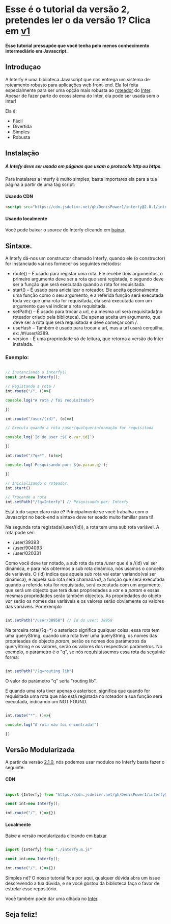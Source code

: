 # Esse é o tutorial da versão 2, pretendes ler o da versão 1? Clica em [v1](https://github.com/DenisPower1/interfy/tree/main/tutorial/pt/v1)
#### Esse tutorial pressupõe que você tenha pelo menos conhecimento intermediário em Javascript.

## Introduçao
A Interfy é uma biblioteca Javascript que nos entrega um sistema de roteamento robusto para aplicações web front-end. Ela foi feita especialmente para ser uma opção mais robusta ao [roteador](http://interjs.epizy.com/v1/tutorial/pt/roteador) do [Inter](https://github.com/DenisPower1/inter).
Apesar de fazer parte do ecossistema do Inter, ela pode ser usada sem o Inter!

Ela é:

*	Fácil
*	Divertida
*	Simples
*	Robusta

## Instalação
##### A Intefy deve ser usada em páginas que usam o protocolo http ou https.
Para instalares a Interfy é muito simples, basta importares ela para a tua página a partir de uma tag script:
#### Usando CDN
```html
<script src="https://cdn.jsdelivr.net/gh/DenisPower1/interfy@2.0.1/interfy.g.min.js"></script>
```
#### Usando localmente

Você pode baixar o *source* do Interfy clicando em [baixar](https://github.com/DenisPower1/interfy/releases/download/v2.0.1/interfy.g.min.js).


## Sintaxe.

A Intefy dá-nos um constructor chamado Interfy, quando ele (o constructor) for instanciado vai nos fornecer os seguintes métodos:
*	route() – É usado para registar uma rota. Ele recebe dois argumentos, o primeiro argumento deve ser a rota que será registada, o segundo deve ser a função que será executada quando a rota for requisitada.
*	start() – É usado para anicializar o roteador. Ele aceita opcionalmente uma função como o seu argumento, e a referida função será executada toda vez que uma rota for requisitada, ela será executada com um argumento que vai indicar a rota requisitada.
*	setPath() – É usado para trocar a url, e a mesma url será requisitada(no roteador criado pela biblioteca). Ele apenas aceita um argumento, que deve ser a rota que será requisitada e deve começar com /.
*	useHash – Também é usado para trocar a url, mas a url usará cerquilha, ex: /#/user/8389.
* version - É uma propriedade só de leitura, que retorna a versão do Inter instalada.


### Exemplo:

```javascript

// Instanciando o Interfy()
const int=new Interfy();

// Registando a rota /
int.route("/", ()=>{

console.log("A rota / foi requisitada")

})

int.route("/user/(id)", (o)=>{

// Executa quando a rota /user/qualquerinformação for requisitada

console.log(`Id do user :${ o.var.id}`) 

})

int.route("/?q=*", (o)=>{

console.log(`Pesquisando por: ${o.param.q}`);

})

// Inicializando o roteador.
int.start()

// Trocando a rota
int.setPath("/?q=Interfy") // Pesquisando por: Interfy

```

Está tudo super claro não é? Principalmente se você trabalha com o Javascript no back-end a sintaxe deve ter soado muito familiar para ti!

Na segunda rota registada(/user/(id)), a rota tem uma sub rota variável. A rota pode ser:

* /user/39393
* /user/904093
* /user/020331 

Como você deve ter notado, a sub rota da rota */user* que é a /(id) vai ser dinámica, e para nós obtermos a sub rota dinámica, nós usamos o conceito de variáveis. O (id) indica que aquela sub rota vai estar variando(vai ser dinámica), e aquela sub rota será chamada *id*, a função que será executada quando a referida rota for requisitada, será executada com um argumento, que será um objecto que terá duas propriedades a *var* e a *param* e essas mesmas propriedades serão também objectos. As propriedades do objeto *var* serão os nomes das variáveis e os valores serão obviamente os valores das variáveis. Por exemplo

```javascript

int.setPath("/user/38958") // Id do user: 38958 

```

Na terceira rota(/?q=*) o asterisco significa qualquer coisa, essa rota tem uma queryString, quando uma rota tiver uma queryString, os nomes das proprieades do objecto *param*, serão os nomes dos parámetros da queryString e os valores, serão os valores dos respectivos parámetros. No exemplo, o parámetro é o "q", se nós requisitássemos essa rota da seguinte forma:

```javascript

int.setPath("/?q=routing lib")

``` 

O valor do parámetro "q" seria "routing lib".

E quando uma rota tiver apenas o asterisco, significa que quando for requisitada uma rota que não está registada no roteador a sua função será executada, indicando um NOT FOUND.

```javascript

int.route("*", ()=>{

console.log("A rota não foi encontrada!")

})

```



## Versão Modularizada

A partir da versão [2.1.0](https://github.com/inter-frame/interfy/releases/tag/v2.1.0), nós podemos usar modulos no Interfy basta fazer o seguinte:

#### CDN

```javascript

import {Interfy} from "https://cdn.jsdelivr.net/gh/DenisPower1/interfy@2.1.0/module/interfy.m.js"

const int=new Interfy();

int.route("/", ()=>{})

```

#### Localmente

Baixe a versão modularizada clicando em [baixar](https://github.com/inter-frame/interfy/releases/download/v2.1.0/interfy.m.js)


```javascript

import {Interfy} from "./interfy.m.js"

const int=new Interfy();

int.route("/", ()=>{})

```

Simples né? O nosso tutorial fica por aqui, qualquer dúvida abra um issue descrevendo a tua dúvida, e se você gostou da biblioteca faça o favor de estrelar esse repositório.

Você também pode dar uma olhada no [Inter](https://github.com/DenisPower1/inter).


## Seja feliz!
